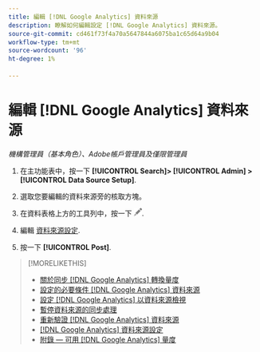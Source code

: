 ```yaml
---
title: 編輯 [!DNL Google Analytics] 資料來源
description: 瞭解如何編輯設定 [!DNL Google Analytics] 資料來源。
source-git-commit: cd461f73f4a70a5647844a6075ba1c65d64a9b04
workflow-type: tm+mt
source-wordcount: '96'
ht-degree: 1%

---
```


# 編輯 [!DNL Google Analytics] 資料來源

*機構管理員（基本角色）、Adobe帳戶管理員及僅限管理員*

1. 在主功能表中，按一下 **[!UICONTROL Search]> [!UICONTROL Admin] >[!UICONTROL Data Source Setup]**.

1. 選取您要編輯的資料來源旁的核取方塊。

1. 在資料表格上方的工具列中，按一下 ![編輯](/help/search-social-commerce/assets/edit.png "編輯").

1. 編輯 [資料來源設定](data-source-settings.md).

1. 按一下 **[!UICONTROL Post]**.

>[!MORELIKETHIS]
>
>* [關於同步 [!DNL Google Analytics] 轉換量度](data-source-about.md)
>* [設定的必要條件 [!DNL Google Analytics] 資料來源](data-source-prerequisites.md)
>* [設定 [!DNL Google Analytics] 以資料來源檢視](data-source-configure.md)
>* [暫停資料來源的同步處理](data-source-pause.md)
>* [重新驗證 [!DNL Google Analytics] 資料來源](data-source-reauthenticate.md)
>* [[!DNL Google Analytics] 資料來源設定](data-source-settings.md)
>* [附錄 — 可用 [!DNL Google Analytics] 量度](data-source-ga-metrics.md)

